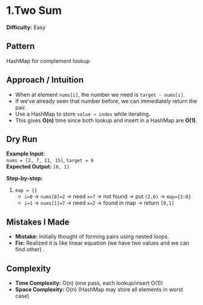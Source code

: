 # 1.Two Sum

**Difficulty:** Easy

## Pattern
HashMap for complement lookup

## Approach / Intuition
- When at element `nums[i]`, the number we need is `target - nums[i]`.
- If we’ve already seen that number before, we can immediately return the pair.
- Use a HashMap to store `value → index` while iterating.
- This gives **O(n)** time since both lookup and insert in a HashMap are **O(1)**.

## Dry Run 
**Example Input:**  
`nums = [2, 7, 11, 15]`, `target = 9`  
**Expected Output:** `[0, 1]`

**Step-by-step:**
1. `map = {}`
    - `i=0` → `nums[0]=2` → need `x=7` → not found → put `(2,0)` → `map={2:0}`
    - `i=1` → `nums[1]=7` → need `x=2` → found in map → return `[0,1]`

## Mistakes I Made

- **Mistake:** Initially thought of forming pairs using nested loops.
- **Fix:** Realized it is like linear equation (we have two values and we can find other) .


## Complexity
- **Time Complexity:** O(n) (one pass, each lookup/insert O(1))
- **Space Complexity:** O(n) (HashMap may store all elements in worst case)  